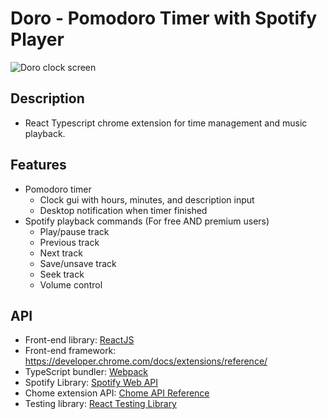 # Doro - Pomodoro Timer with Spotify Player 
![Doro clock screen](./img/timer.png)

## Description 
- React Typescript chrome extension for time management and music playback.

## Features 
- Pomodoro timer 
    - Clock gui with hours, minutes, and description input
    - Desktop notification when timer finished
- Spotify playback commands (For free AND premium users)
    - Play/pause track 
    - Previous track
    - Next track 
    - Save/unsave track
    - Seek track 
    - Volume control 

## API
- Front-end library: [ReactJS](https://reactjs.org/)
- Front-end framework: https://developer.chrome.com/docs/extensions/reference/
- TypeScript bundler: [Webpack](https://webpack.js.org/)
- Spotify Library: [Spotify Web API](https://developer.spotify.com/documentation/web-api/reference/#/)
- Chome extension API: [Chome API Reference](https://developer.chrome.com/docs/extensions/reference/)
- Testing library: [React Testing Library](https://testing-library.com/docs/react-testing-library/intro/)